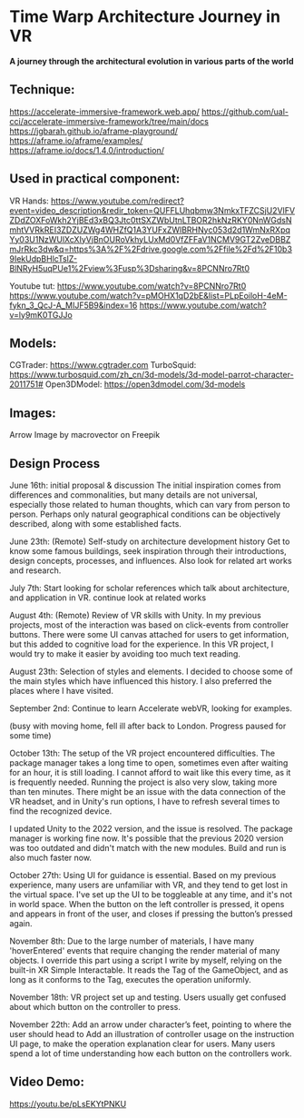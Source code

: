 # Time Warp Architecture Journey in VR
**A journey through the architectural evolution in various parts of the world**

## Technique:

https://accelerate-immersive-framework.web.app/
https://github.com/ual-cci/accelerate-immersive-framework/tree/main/docs
https://jgbarah.github.io/aframe-playground/
https://aframe.io/aframe/examples/
https://aframe.io/docs/1.4.0/introduction/

## Used in practical component: 
VR Hands: https://www.youtube.com/redirect?event=video_description&redir_token=QUFFLUhqbmw3NmkxTFZCSjU2VlFVZDdZOXFoWkh2YjBEd3xBQ3Jtc0ttSXZWbUtnLTBOR2hkNzRKY0NnWGdsNmhtVVRkREI3ZDZUZWg4WHZfQ1A3YUFxZWlBRHNyc053d2d1WmNxRXpqYy03U1NzWUlXcXIyVjBnOURoVkhyLUxMd0VfZFFaV1NCMV9GT2ZveDBBZmJrRkc3dw&q=https%3A%2F%2Fdrive.google.com%2Ffile%2Fd%2F10b39IekUdpBHlcTslZ-BlNRyH5uqPUe1%2Fview%3Fusp%3Dsharing&v=8PCNNro7Rt0  

Youtube tut: https://www.youtube.com/watch?v=8PCNNro7Rt0
https://www.youtube.com/watch?v=pMOHX1qD2bE&list=PLpEoiloH-4eM-fykn_3_QcJ-A_MIJF5B9&index=16
https://www.youtube.com/watch?v=ly9mK0TGJJo

## Models:
CGTrader: https://www.cgtrader.com
TurboSquid: https://www.turbosquid.com/zh_cn/3d-models/3d-model-parrot-character-2011751#
Open3DModel: https://open3dmodel.com/3d-models

## Images:
Arrow Image by macrovector on Freepik

## Design Process
June 16th: 
initial proposal & discussion
The initial inspiration comes from differences and commonalities, but many details are not universal, especially those related to human thoughts, which can vary from person to person. Perhaps only natural geographical conditions can be objectively described, along with some established facts.

June 23th: 
(Remote) Self-study on architecture development history 
Get to know some famous buildings, seek inspiration through their introductions, design concepts, processes, and influences.
Also look for related art works and research. 

July 7th: 
Start looking for scholar references which talk about architecture, and application in VR. 
continue look at related works

August 4th: 
(Remote) Review of VR skills with Unity. In my previous projects, most of the interaction was based on click-events from controller buttons. There were some UI canvas attached for users to get information, but this added to cognitive load for the experience. In this VR project, I would try to make it easier by avoiding too much text reading. 

August 23th: 
Selection of styles and elements. 
I decided to choose some of the main styles which have influenced this history. I also preferred the places where I have visited. 

September 2nd: 
Continue to learn Accelerate webVR, looking for examples. 

(busy with moving home, fell ill after back to London. Progress paused for some time)

October 13th: 
The setup of the VR project encountered difficulties. The package manager takes a long time to open, sometimes even after waiting for an hour, it is still loading. I cannot afford to wait like this every time, as it is frequently needed. Running the project is also very slow, taking more than ten minutes. There might be an issue with the data connection of the VR headset, and in Unity's run options, I have to refresh several times to find the recognized device.

I updated Unity to the 2022 version, and the issue is resolved. The package manager is working fine now. It's possible that the previous 2020 version was too outdated and didn't match with the new modules. Build and run is also much faster now.

October 27th:
Using UI for guidance is essential. Based on my previous experience, many users are unfamiliar with VR, and they tend to get lost in the virtual space. I've set up the UI to be toggleable at any time, and it's not in world space. When the button on the left controller is pressed, it opens and appears in front of the user, and closes if pressing the button’s pressed again.

November 8th: 
Due to the large number of materials, I have many 'hoverEntered' events that require changing the render material of many objects. I override this part using a script I write by myself, relying on the built-in XR Simple Interactable. It reads the Tag of the GameObject, and as long as it conforms to the Tag, executes the operation uniformly.

November 18th: 
VR project set up and testing. Users usually get confused about which button on the controller to press.

November 22th: 
Add an arrow under character’s feet, pointing to where the user should head to
Add an illustration of controller usage on the instruction UI page, to make the operation explanation clear for users. Many users spend a lot of time understanding how each button on the controllers work. 

## Video Demo: 
https://youtu.be/pLsEKYtPNKU


